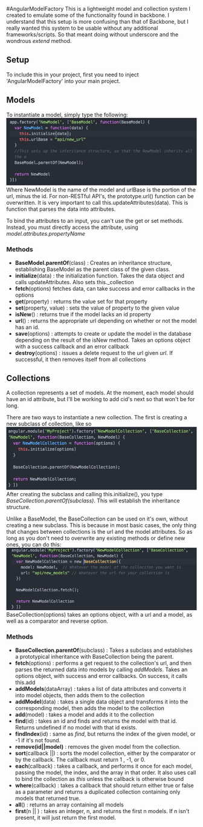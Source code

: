 #AngularModelFactory
This is a lightweight model and collection system I created to emulate some of the functionality found in backbone.  I understand that this setup is more confusing than that of Backbone, but I really wanted this system to be usable without any additional frameworks/scripts. So that meant doing without underscore and the wondrous _extend_ method.


## Setup
To include this in your project, first you need to inject 'AngularModelFactory' into your main project.


## Models
To instantiate a model, simply type the following:
![new-model](./images/new-model1.png)
Where NewModel is the name of the model and urlBase is the portion of the url, minus the id.  For non-RESTful API's, the prototype.url() function can be overwritten. It is very important to call this.updateAttributes(data). This is function that parses the data into attributes.  

To bind the attributes to an input, you can't use the get or set methods. Instead, you must directly access the attribute, using _model.attributes.propertyName_

### Methods

+ **BaseModel.parentOf**(class) : Creates an inheritance structure, establishing BaseModel as the parent class of the given class.
+ **initialize**(data) : the initialization function. Takes the data object and calls updateAttributes. Also sets this.\_collection
+ **fetch**(options) fetches data, can take success and error callbacks in the options
+ **get**(property) : returns the value set for that property
+ **set**(property, value) : sets the value of property to the given value
+ **isNew**() : returns true if the model lacks an id property
+ **url**() : returns the appropriate url depending on whether or not the model has an id.
+ **save**(options) : attempts to create or update the model in the database depending on the result of the isNew method. Takes an options object with a success callback and an error callback
+ **destroy**(options) : issues a delete request to the url given _url_. If successful, it then removes itself from all collections


## Collections
  A collection represents a set of models. At the moment, each model should have an id attribute, but I'll be working to add cid's next so that won't be for long.

  There are two ways to instantiate a new collection. The first is creating a new subclass of collection, like so
  ![new-collection1](./images/new-collection2.png)
  After creating the subclass and calling this.initialize(), you type _BaseCollection.parentOf(subclass)_. This will establish the inheritance structure.

   Unlike a BaseModel, the BaseCollection can be used on it's own, without creating a new subclass. This is because in most basic cases, the only thing that changes between collections is the url and the model attributes. So as long as you don't need to overwrite any existing methods or define new ones, you can do this:
   ![new-collection2](./images/new-collection1.png)
   BaseCollection(options) takes an options object, with a url and a model, as well as a comparator and reverse option.


### Methods
+ **BaseCollection.parentOf**(subclass) : Takes a subclass and establishes a prototypical inheritance with BaseCollection being the parent.
+ **fetch**(options) : performs a get request to the collection's url, and then parses the returned data into models by calling _addModels_. Takes an options object, with success and error callbacks. On success, it calls this.add
+ **addModels**(dataArray) : takes a list of data attributes and converts it into model objects, then adds them to the collection
+ **addModel**(data) : takes a single data object and transforms it into the corresponding model, then adds the model to the collection
+ **add**(model) : takes a model and adds it to the collection
+ **find**(id) : takes an id and finds and returns the model with that id. Returns undefined if no model with that id exists.
+ **findIndex**(id) : same as _find_, but returns the index of the given model, or -1 if it's not found.
+ **remove(id||model)** : removes the given model from the collection.
+ **sort**(callback ||) : sorts the model collection, either by the comparator or by the callback. The callback must return 1 , -1, or 0.
+ **each**(callback) : takes a callback, and performs it once for each model, passing the model, the index, and the array in that order. It also uses call to bind the collection as _this_ unless the callback is otherwise bound
+ **where**(callback) : takes a callback that should return either true or false as a parameter and returns a duplicated collection containing only models that returned true.
+ **all**() : returns an array containing all models
+ **first**(n || ) : takes an integer, n, and returns the first n models. If n isn't present, it will just return the first model.
